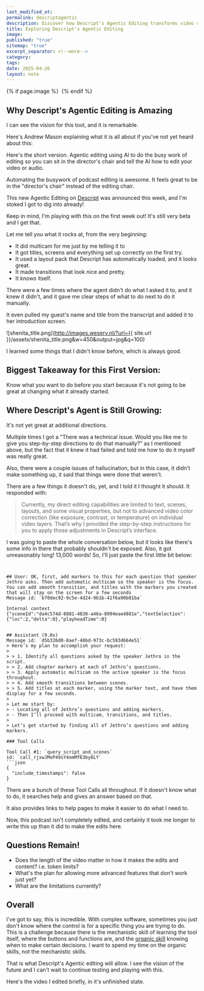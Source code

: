 ```yaml
---
last_modified_at: 
permalink: descriptagentic
description: Discover how Descript's Agentic Editing transforms video creation by automating complex tasks, enhancing creativity, and simplifying the editing process. Dive into the future of effortless video production with this innovative tool.
title: Exploring Descript's Agentic Editing
image: 
published: "true"
sitemap: "true"
excerpt_separator: <!--more-->
category: 
tags: 
date: 2025-04-26
layout: note
---
```



{% if page.image %} <img src="{{ page.image }}" alt=""> {% endif %}

## Why Descript's Agentic Editing is Amazing
I can see the vision for this tool, and it is remarkable. 

Here's Andrew Mason explaining what it is all about if you've not yet heard about this: 

Here's the short version. Agentic editing using AI to do the busy work of editing so you can sit in the director's chair and tell the AI how to edit your video or audio. 

Automating the busywork of podcast editing is awesome. It feels great to be in the "director's chair" instead of the editing chair. 

This new Agentic Editing on [Descript](https://get.descript.com/swu3aooczakr) was announced this week, and I'm stoked I got to dig into already! 

Keep in mind, I'm playing with this on the first week out! It's still very beta and I get that. 

Let me tell you what it rocks at, from the very beginning: 
- It did multicam for me just by me telling it to
- It got titles, screens and everything set up correctly on the first try. 
- It used a layout pack that Descript has automatically loaded, and it looks great.
- It made transitions that look nice and pretty. 
- It *knows* itself. 

There were a few times where the agent didn't do what I asked it to, and it knew it didn't, and it gave me clear steps of what to do next to do it manually. 

It even pulled my guest's name and title from the transcript and added it to her introduction screen.

![shenita_title.png](http://images.weserv.nl/?url={{ site.url }}/assets/shenita_title.png&w=450&output=jpg&q=100)

I learned some things that I didn't know before, which is always good. 

## Biggest Takeaway for this First Version: 
Know what you want to do before you start because it's not going to be great at changing what it already started. 

## Where Descript's Agent is Still Growing: 
It's not yet great at additional directions. 

Multiple times I got a "There was a technical issue. Would you like me to give you step-by-step directions to do that manually?" as I mentioned above, but the fact that it knew it had failed and told me how to do it myself was really great. 

Also, there were a couple issues of hallucination, but in this case, it didn't make something up, it said that things were done that weren't. 

There are a few things it doesn't do, yet, and I told it I thought it should. It responded with: 

> Currently, my direct editing capabilities are limited to text, scenes, layouts, and some visual properties, but not to advanced video color correction (like exposure, contrast, or temperature) on individual video layers. That’s why I provided the step-by-step instructions for you to apply those adjustments in Descript’s interface.

I was going to paste the whole conversation below, but it looks like there's some info in there that probably shouldn't be exposed. Also, it got unreasonably long! 13,000 words! So, I'll just paste the first little bit below: 

```


## User: OK, first, add markers to this for each question that speaker Jethro asks. Then add automatic multicam so the speaker is the focus. You can add smooth transition, and titles with the markers you created that will stay on the screen for a few seconds
Message id: `b70dec92-9c5e-4d24-9b1b-41f6a90b01ba`

Internal context
{"sceneId":"da4c574d-8881-4830-a46a-8994eae4881e","textSelection":{"loc":2,"delta":0},"playheadTime":0}


## Assistant (9.0s)
Message id: `d5b326d0-8aef-48bd-973c-bc593d664e51`
> Here’s my plan to accomplish your request:
> 
> > 1. Identify all questions asked by the speaker Jethro in the script.
> > 2. Add chapter markers at each of Jethro’s questions.
> > 3. Apply automatic multicam so the active speaker is the focus throughout.
> > 4. Add smooth transitions between scenes.
> > 5. Add titles at each marker, using the marker text, and have them display for a few seconds.
> 
> Let me start by:
> - Locating all of Jethro’s questions and adding markers.
> - Then I’ll proceed with multicam, transitions, and titles.
> 
> Let’s get started by finding all of Jethro’s questions and adding markers.

### Tool Calls

Tool Call #1: `query_script_and_scenes`
id: `call_rjxwJMoP49sY4omMf63by6LY`
```json
{
  "include_timestamps": false
}
```

There are a bunch of these Tool Calls all throughout. If it doesn't know what to do, it searches help and gives an answer based on that. 

It also provides links to help pages to make it easier to do what I need to. 

Now, this podcast isn't completely edited, and certainly it took me longer to write this up than it did to make the edits here. 

## Questions Remain!

- Does the length of the video matter in how it makes the edits and content? i.e. token limits?
- What's the plan for allowing more advanced features that don't work just yet? 
- What are the limitations currently? 

## Overall
I've got to say, this is incredible. With complex software, sometimes you just don't know where the control is for a specific thing you are trying to do. This is a challenge because there is the mechanistic skill of learning the tool itself, where the buttons and functions are, and the [organic skill](https://drjethro.com/assign1) knowing when to make certain decisions. I want to spend my time on the organic skills, not the mechanistic skills. 

That is what Descript's Agentic editing will allow. I see the vision of the future and I can't wait to continue testing and playing with this. 

Here's the video I edited briefly, in it's unfinished state. 